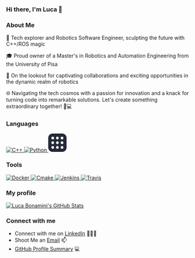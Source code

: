 ### Hi there, I'm Luca 👋

### About Me

🚀   Tech explorer and Robotics Software Engineer, sculpting the future with C++/ROS magic

🎓   Proud owner of a Master's in Robotics and Automation Engineering from the University of Pisa

👥   On the lookout for captivating collaborations and exciting opportunities in the dynamic realm of robotics

🌐   Navigating the tech cosmos with a passion for innovation and a knack for turning code into remarkable solutions. Let's create something extraordinary together! 🤖💻

### Languages

<a href="https://isocpp.org/">
  <img src="https://i.imgur.com/Ao2P8iG.png" alt="C++" width="50"/>
</a>
<a href="https://www.python.org/">
  <img src="https://github.com/jalbertsr/logo-badge-images/blob/master/img/rsz_python.png" alt="Python" height="50"/>
</a>
<a href="https://www.ros.org/">
  <img src="https://github.com/tandpfun/skill-icons/blob/main/icons/ROS-Dark.svg" alt="ROS" width="50"/>
</a>

### Tools

<a href="https://www.docker.com/">
  <img src="https://i.imgur.com/VyjCJuz.png" alt="Docker" height="50"/>
</a>
<a href="https://cmake.org/">
  <img src="https://upload.wikimedia.org/wikipedia/commons/thumb/1/13/Cmake.svg/800px-Cmake.svg.png" alt="Cmake" height="50"/>
</a>
<a href="https://jenkins.io/">
  <img src="https://cdn.iconscout.com/icon/free/png-256/jenkins-1-282385.png" alt="Jenkins" height="50"/>
</a>
<a href="https://travis-ci.org/">
  <img src="https://github.com/jalbertsr/logo-badge-images/blob/master/img/rsz_travis-ci.png?raw=true" alt="Travis" height="50"/>
</a>

### My profile

<a href="https://github.com/lucabonamini">
  <img height="180em" src="https://github-readme-stats.vercel.app/api?username=lucabonamini&show_icons=true&theme=chartreuse-dark" alt="Luca Bonamini's GitHub Stats" />
  <!--<img height="180em" src="https://github-readme-stats.vercel.app/api/top-langs/?username=lucabonamini&theme=buefy&layout=compact" /> -->
</a>

### Connect with me

 - Connect with me on [LinkedIn](https://www.linkedin.com/in/luca-bonamini/) 👨🏻‍💻
 - Shoot Me an [Email](lucabonamini28@gmail.com) 📫
 - [GitHub Profile Summary](https://profile-summary-for-github.com/user/lucabonamini) 💻
